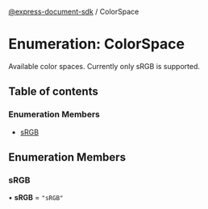 [@express-document-sdk](../overview.md) / ColorSpace

# Enumeration: ColorSpace

Available color spaces. Currently only sRGB is supported.

## Table of contents

### Enumeration Members

- [sRGB](ColorSpace.md#sRGB)

## Enumeration Members

### sRGB

• **sRGB** = ``"sRGB"``
